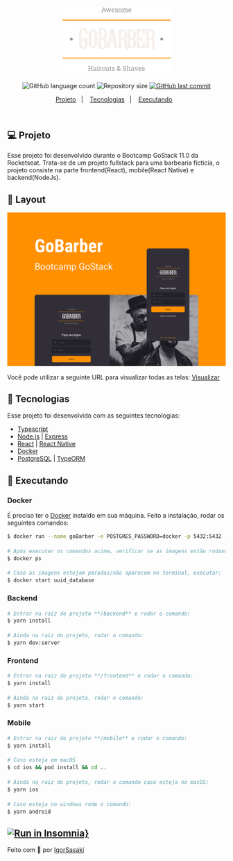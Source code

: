 <h1 align="center">
    <img alt="GoBarber" title="#goBarber" src=".github/gobarber.png" width="250px" />
</h1>
<p align="center">
  <img alt="GitHub language count" src="https://img.shields.io/github/languages/count/IgorSasaki/GoBarber">

  <img alt="Repository size" src="https://img.shields.io/github/repo-size/IgorSasaki/GoBarber">
  
  <a href="https://github.com/IgorSasaki/GoBarber/commits/master">
    <img alt="GitHub last commit" src="https://img.shields.io/github/last-commit/IgorSasaki/GoBarber">
  </a>
</p>

<p align="center">
  <a href="#-projeto">Projeto</a>&nbsp;&nbsp;&nbsp;|&nbsp;&nbsp;&nbsp;
  <a href="#rocket-tecnologias">Tecnologias</a>&nbsp;&nbsp;&nbsp;|&nbsp;&nbsp;&nbsp;
  <a href="#notebook-executando">Executando</a>&nbsp;&nbsp;&nbsp;
</p>
<br>

## 💻 Projeto

Esse projeto foi desenvolvido durante o Bootcamp GoStack 11.0 da Rocketseat. Trata-se de um projeto fullstack para uma barbearia ficticia, o projeto consiste na parte frontend(React), mobile(React Native) e backend(NodeJs).

## 🎨 Layout

<p align="center">
    <img alt="GoBarber" title="#GoBarber" src=".github/capa.png" width="720px" />
</p>

Você pode utilizar a seguinte URL para visualizar todas as telas: [Visualizar](https://www.figma.com/file/BXCihtXXh9p37lGsENV614/GoBarber?node-id=34%3A1180)

## :rocket: Tecnologias

Esse projeto foi desenvolvido com as seguintes tecnologias:

- [Typescript](https://www.typescriptlang.org/)
- [Node.js](https://nodejs.org/en/) | [Express](https://expressjs.com/pt-br/)
- [React](https://reactjs.org/) | [React Native](https://reactnative.dev/)
- [Docker](https://www.docker.com/)
- [PostgreSQL](https://www.postgresql.org/) | [TypeORM](https://typeorm.io/)

## :notebook: Executando

### Docker

É preciso ter o [Docker](https://www.docker.com/) instaldo em sua máquina. Feito a instalação, rodar os seguintes comandos:

```bash
$ docker run --name goBarber -e POSTGRES_PASSWORD=docker -p 5432:5432 -d postgres

# Após executar os comandos acima, verificar se as imagens estão rodando no terminal:
$ docker ps

# Caso as imagens estejam paradas/não aparecem no terminal, executar:
$ docker start uuid_database
```

### Backend

```bash
# Entrar na raiz do projeto **/backend** e rodar o comando:
$ yarn install

# Ainda na raiz do projeto, rodar o comando:
$ yarn dev:server
```

### Frontend

```bash
# Entrar na raiz do projeto **/frontend** e rodar o comando:
$ yarn install

# Ainda na raiz do projeto, rodar o comando:
$ yarn start
```

### Mobile

```bash
# Entrar na raiz do projeto **/mobile** e rodar o comando:
$ yarn install

# Caso esteja em macOS
$ cd ios && pod install && cd ..

# Ainda na raiz do projeto, rodar o comando caso esteja no macOS:
$ yarn ios

# Caso esteja no windows rode o comando:
$ yarn android
```

## [![Run in Insomnia}](https://insomnia.rest/images/run.svg)](https://insomnia.rest/run?label=&uri=https://github.com/IgorSasaki/GoBarber/blob/master/backend/endpoint_goBarber.json)

Feito com 🧡 por [IgorSasaki](https://www.linkedin.com/in/igor-sasaki/)
